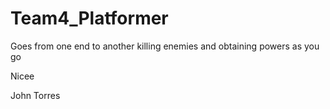 # Team4_Platformer

Goes from one end to another killing enemies and obtaining powers as you go

Nicee

John Torres


